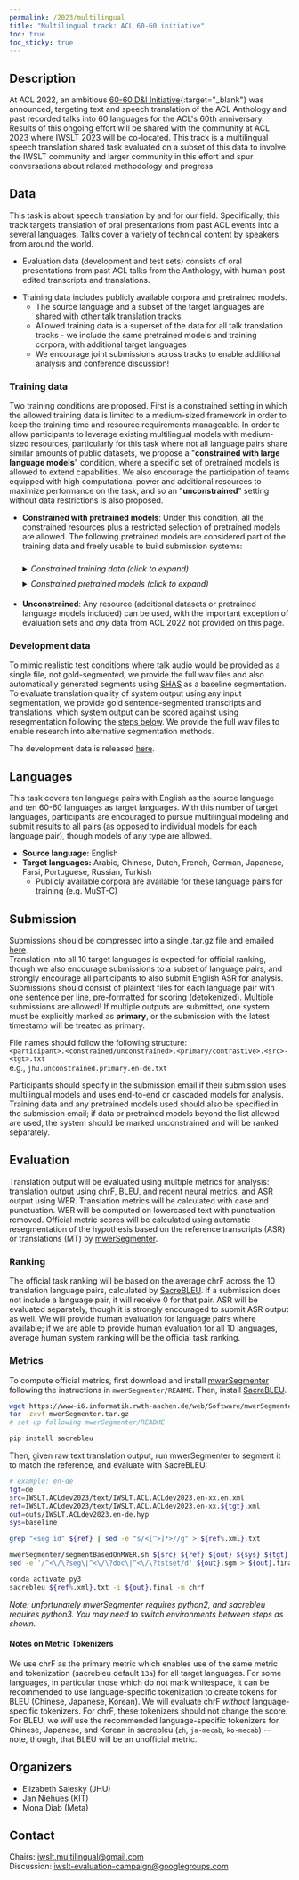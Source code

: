 ```yaml
---
permalink: /2023/multilingual
title: "Multilingual track: ACL 60-60 initiative"
toc: true
toc_sticky: true
---
```


<!--
Markdown notes: comments can be formed as in this example;
bulleted lines start with a - ;
if you want to have a line break either put a blank line in between the text or leave two spaces at the end of the line
-->


## Description

At ACL 2022, an ambitious [60-60 D&I Initiative](https://www.2022.aclweb.org/dispecialinitiative){:target="_blank"} was announced, targeting text and speech translation of the ACL Anthology and past recorded talks into 60 languages for the ACL's 60th anniversary. 
Results of this ongoing effort will be shared with the community at ACL 2023 where IWSLT 2023 will be co-located. 
This track is a multilingual speech translation shared task evaluated on a subset of this data to involve the IWSLT community and larger community in this effort and spur conversations about related methodology and progress.


## Data 

This task is about speech translation by and for our field. Specifically, this track targets translation of oral presentations from past ACL events into a several languages. Talks cover a variety of technical content by speakers from around the world.

* Evaluation data (development and test sets) consists of oral presentations from past ACL talks from the Anthology, with human post-edited transcripts and translations.
<!-- * To adapt to the task domain, terminology lists and abstract (text) translations created for the 60-60 initiative are provided. No in-domain speech translation training data is provided. -->
* Training data includes publicly available corpora and pretrained models.
  * The source language and a subset of the target languages are shared with other talk translation tracks
  * Allowed training data is a superset of the data for all talk translation tracks - we include the same pretrained models and training corpora, with additional target languages
  * We encourage joint submissions across tracks to enable additional analysis and conference discussion!

### Training data

Two training conditions are proposed. First is a constrained setting in which the allowed training data is limited to a medium-sized framework in order to keep the training time and resource requirements manageable. 
In order to allow participants to leverage existing multilingual models with medium-sized resources, particularly for this task where not all language pairs share similar amounts of public datasets, we propose a "**constrained with large language models**" condition, where a specific set of pretrained models is allowed to extend capabilities.
We also encourage the participation of teams equipped with high computational power and additional resources to maximize performance on the task, and so an "**unconstrained**" setting without data restrictions is also proposed.

* **Constrained with pretrained models**: Under this condition, all the constrained resources plus a restricted selection of pretrained models are allowed. The following pretrained models are considered part of the training data and freely usable to build submission systems:  
  <details>
    <summary style="padding-top: 10px;"><em>Constrained training data (click to expand)</em></summary>
   <table><thead><tr><th>Data type</th><th>src lang</th><th>tgt lang</th><th>Training corpus (URL)</th><th>Version</th><th>Comment</th></tr></thead><tbody><tr><td>speech</td><td>en</td><td>--</td><td><a href="http://www.openslr.org/12/">LibriSpeech</a></td><td>v12</td><td></td></tr><tr><td>speech</td><td>en</td><td>--</td><td><a href="https://github.com/srvk/how2-dataset">How2</a></td><td></td><td></td></tr><tr><td>speech</td><td>en</td><td>--</td><td><a href="https://commonvoice.mozilla.org/en/datasets">Mozilla Common Voice</a></td><td>v11.0</td><td></td></tr><tr><td>speech</td><td>en</td><td>--</td><td><a href="https://lium.univ-lemans.fr/en/ted-lium3/">TED LIUM</a></td><td>V2/V3</td><td></td></tr><tr><td>speech</td><td>en</td><td>--</td><td><a href="https://github.com/facebookresearch/voxpopuli">Vox Populi</a></td><td></td><td></td></tr><tr><td>speech-to-text-parallel</td><td>en</td><td>all</td><td><a href="https://ict.fbk.eu/must-c/">MuST-C</a></td><td>v1.2/v2.0/v3.0</td><td>(10) ar, zh, nl, fr, de, ja, fa, pt, ru, tr</td></tr><tr><td>speech-to-text-parallel</td><td>en</td><td>all</td><td><a href="https://github.com/facebookresearch/covost">CoVoST</a></td><td>v2</td><td>(10) ar, zh, nl, fr, de, ja, fa, pt, ru, tr</td></tr><tr><td>speech-to-text-parallel</td><td>en</td><td>all</td><td><a href="https://www.mllp.upv.es/europarl-st/">Europarl-ST</a></td><td>v1.1</td><td>(4) fr, de, pt, tr</td></tr><tr><td>text-parallel</td><td>en</td><td>all</td><td><a href="https://www.statmt.org/europarl/v10/training">Europarl</a></td><td>v10</td><td>(2) fr, de</td></tr><tr><td>text-parallel</td><td>en</td><td>all</td><td><a href="https://www.statmt.org/europarl/v7/training">Europarl</a></td><td>v7</td><td>(4) nl, fr, de, pt</td></tr><tr><td>text-parallel</td><td>en</td><td>all</td><td><a href="https://data.statmt.org/news-commentary/v16/training">NewsCommentary</a></td><td>v16</td><td>(8) ar, zh, nl, fr, de, ja, pt, ru</td></tr><tr><td>text-parallel</td><td>en</td><td>all</td><td><a href="https://opus.nlpl.eu/OpenSubtitles-v2018.php">OpenSubtitles</a></td><td>v2018</td><td>(10) ar, zh, nl, fr, de, ja, fa, pt, ru, tr</td></tr><tr><td>text-parallel</td><td>en</td><td>de</td><td><a href="https://object.pouta.csc.fi/OPUS-TED2020/v1/tmx/de-en.tmx.gz">TED2020</a></td><td>v1</td><td>(1) de</td></tr><tr><td>text-parallel</td><td>en</td><td>all</td><td><a href="https://opus.nlpl.eu/Tatoeba.php">Tatoeba</a></td><td>v2022-03-03</td><td>(10) ar, zh, nl, fr, de, ja, fa, pt, ru, tr</td></tr><tr><td>text-parallel</td><td>en</td><td>de</td><td><a href="https://object.pouta.csc.fi/OPUS-ELRC-CORDIS_News/v1/tmx/de-en.tmx.gz">ELRC-CORDIS_News</a></td><td>v1</td><td>(1) de</td></tr></tbody></table>
  </details>

  <details>
    <summary style="padding-top: 10px; padding-bottom: 5px;"><em>Constrained pretrained models (click to expand)</em></summary><ul>
      <li><a href="https://github.com/pytorch/fairseq/blob/main/examples/wav2vec/README.md">wav2vec 2.0</a></li>
      <li><a href="https://github.com/pytorch/fairseq/tree/main/examples/hubert">HuBERT</a></li>
      <li><a href="https://github.com/microsoft/unilm/tree/master/wavlm">WavLM</a></li>
      <li><a href="https://github.com/microsoft/unilm/tree/master/speechlm">SpeechLM</a></li>
      <li><a href="https://github.com/facebookresearch/fairseq/tree/main/examples/data2vec">data2vec</a></li>
      <li><a href="https://github.com/pytorch/fairseq/blob/main/examples/mbart/README.md">MBART</a></li>
      <li><a href="https://github.com/pytorch/fairseq/tree/main/examples/multilingual#mbart50-models">MBART50</a></li>
      <li><a href="https://github.com/pytorch/fairseq/tree/main/examples/m2m_100">M2M100</a></li>
      <li><a href="https://github.com/microsoft/unilm/tree/master/deltalm">Delta LM</a></li>
      <li><a href="https://github.com/google-research/text-to-text-transfer-transformer">T5</a></li>
      <li><a href="https://huggingface.co/bigscience/bloom-560m#model-details">BLOOM (Note: only the smaller 560m parameter version)</a></li></ul>
  </details>

* **Unconstrained**: Any resource (additional datasets or pretrained language models included) can be used, with the important exception of evaluation sets and *any* data from ACL 2022 not provided on this page. 


### Development data

To mimic realistic test conditions where talk audio would be provided as a single file, not gold-segmented, we provide the full wav files and also automatically generated segments using [SHAS](https://github.com/mt-upc/SHAS) as a baseline segmentation. 
To evaluate translation quality of system output using any input segmentation, we provide gold sentence-segmented transcripts and translations, which system output can be scored against using resegmentation following the [steps below](#evaluation). 
We provide the full wav files to enable research into alternative segmentation methods. 

The development data is released [here](http://i13pc106.ira.uka.de/~jniehues/IWSLT-SLT/data/eval/en-xx/IWSLT-SLT.ACLdev2023.en-xx.tgz).


## Languages

This task covers ten language pairs with English as the source language and ten 60-60 languages as target languages. 
With this number of target languages, participants are encouraged to pursue multilingual modeling and submit results to all pairs (as opposed to individual models for each language pair), though models of any type are allowed. 

* **Source language:** English
* **Target languages:** Arabic, Chinese, Dutch, French, German, Japanese, Farsi, Portuguese, Russian, Turkish
  * Publicly available corpora are available for these language pairs for training (e.g. MuST-C) 

<!-- 
## Baselines

Links to the baselines to be used (descriptions, publications and/or links to models, code) 
-->


## Submission

Submissions should be compressed into a single .tar.gz file and emailed [here](mailto:iwslt.multilingual@gmail.com).  
Translation into all 10 target languages is expected for official ranking, though we also encourage submissions to a subset of language pairs, and strongly encourage all participants to also submit English ASR for analysis.  
Submissions should consist of plaintext files for each language pair with one sentence per line, pre-formatted for scoring (detokenized).
Multiple submissions are allowed! If multiple outputs are submitted, one system must be explicitly marked as **primary**, or the submission with the latest timestamp will be treated as primary.  

File names should follow the following structure:  
`<participant>.<constrained/unconstrained>.<primary/contrastive>.<src>-<tgt>.txt`  
e.g., `jhu.unconstrained.primary.en-de.txt`
  
Participants should specify in the submission email if their submission uses multilingual models and uses end-to-end or cascaded models for analysis. 
Training data and any pretrained models used should also be specified in the submission email; if data or pretrained models beyond the list allowed are used, the system should be marked unconstrained and will be ranked separately.


## Evaluation

Translation output will be evaluated using multiple metrics for analysis: translation output using chrF, BLEU, and recent neural metrics, and ASR output using WER. 
Translation metrics will be calculated with case and punctuation. 
WER will be computed on lowercased text with punctuation removed. 
Official metric scores will be calculated using automatic resegmentation of the hypothesis based on the reference transcripts (ASR) or translations (MT) by [mwerSegmenter](https://www-i6.informatik.rwth-aachen.de/web/Software/mwerSegmenter.tar.gz). 

### Ranking

The official task ranking will be based on the average chrF across the 10 translation language pairs, calculated by [SacreBLEU](https://github.com/mjpost/sacrebleu). 
If a submission does not include a language pair, it will receive 0 for that pair.
ASR will be evaluated separately, though it is strongly encouraged to submit ASR output as well.
We will provide human evaluation for language pairs where available; if we are able to provide human evaluation for all 10 languages, average human system ranking will be the official task ranking.

### Metrics

To compute official metrics, first download and install [mwerSegmenter](https://www-i6.informatik.rwth-aachen.de/web/Software/mwerSegmenter.tar.gz) following the instructions in `mwerSegmenter/README`.
Then, install [SacreBLEU](https://github.com/mjpost/sacrebleu#installation). 
```bash
wget https://www-i6.informatik.rwth-aachen.de/web/Software/mwerSegmenter.tar.gz
tar -zxvf mwerSegmenter.tar.gz
# set up following mwerSegmenter/README

pip install sacrebleu
```

Then, given raw text translation output, run mwerSegmenter to segment it to match the reference, and evaluate with SacreBLEU:
```bash
# example: en-de
tgt=de
src=IWSLT.ACLdev2023/text/IWSLT.ACL.ACLdev2023.en-xx.en.xml
ref=IWSLT.ACLdev2023/text/IWSLT.ACL.ACLdev2023.en-xx.${tgt}.xml
out=outs/IWSLT.ACLdev2023.en-de.hyp
sys=baseline

grep "<seg id" ${ref} | sed -e "s/<[^>]*>//g" > ${ref%.xml}.txt

mwerSegmenter/segmentBasedOnMWER.sh ${src} ${ref} ${out} ${sys} ${tgt} ${out}.sgm no_normalize 1
sed -e '/^<\/\?seg\|^<\/\?doc\|^<\/\?tstset/d' ${out}.sgm > ${out}.final

conda activate py3
sacrebleu ${ref%.xml}.txt -i ${out}.final -m chrf
```
*Note: unfortunately mwerSegmenter requires python2, and sacrebleu requires python3. You may need to switch environments between steps as shown.* 

#### Notes on Metric Tokenizers

We use chrF as the primary metric which enables use of the same metric and tokenization (sacrebleu default `13a`) for all target languages. 
For some languages, in particular those which do not mark whitespace, it can be recommended to use language-specific tokenization to create tokens for BLEU (Chinese, Japanese, Korean). 
We will evaluate chrF *without* language-specific tokenizers. For chrF, these tokenizers should not change the score. 
For BLEU, we *will* use the recommended language-specific tokenizers for Chinese, Japanese, and Korean in sacrebleu (`zh`, `ja-mecab`, `ko-mecab`) -- note, though, that BLEU will be an unofficial metric. 


## Organizers

* Elizabeth Salesky (JHU)
* Jan Niehues (KIT)
* Mona Diab (Meta)


## Contact

Chairs: iwslt.multilingual@gmail.com  
Discussion: <iwslt-evaluation-campaign@googlegroups.com>
